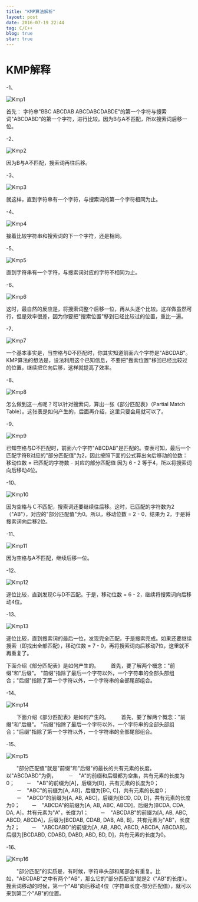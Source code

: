 ```yaml
---
title: "KMP算法解析"
layout: post
date: 2016-07-19 22:44
tag: C/C++
blog: true
star: true
---
```


# KMP解释
-1、

![Kmp1](../assets/images/blog/kmp/kmp1.png)

首先：
	字符串"BBC ABCDAB ABCDABCDABDE"的第一个字符与搜索词"ABCDABD"的第一个字符，进行比较。因为B与A不匹配，所以搜索词后移一位。

-2、

![Kmp2](../assets/images/blog/kmp/kmp2.png)

因为B与A不匹配，搜索词再往后移。

-3、

![Kmp3](../assets/images/blog/kmp/kmp3.png)

就这样，直到字符串有一个字符，与搜索词的第一个字符相同为止。

-4、

![Kmp4](../assets/images/blog/kmp/kmp4.png)

接着比较字符串和搜索词的下一个字符，还是相同。

-5、

![Kmp5](../assets/images/blog/kmp/kmp5.png)

直到字符串有一个字符，与搜索词对应的字符不相同为止。

-6、

![Kmp6](../assets/images/blog/kmp/kmp6.png)

这时，最自然的反应是，将搜索词整个后移一位，再从头逐个比较。这样做虽然可行，但是效率很差，因为你要把"搜索位置"移到已经比较过的位置，重比一遍。

-7、

![Kmp7](../assets/images/blog/kmp/kmp7.png)

一个基本事实是，当空格与D不匹配时，你其实知道前面六个字符是"ABCDAB"。KMP算法的想法是，设法利用这个已知信息，不要把"搜索位置"移回已经比较过的位置，继续把它向后移，这样就提高了效率。

-8、

![Kmp8](../assets/images/blog/kmp/kmp8.png)

怎么做到这一点呢？可以针对搜索词，算出一张《部分匹配表》（Partial Match Table）。这张表是如何产生的，后面再介绍，这里只要会用就可以了。

-9、

![Kmp9](../assets/images/blog/kmp/kmp9.png)

已知空格与D不匹配时，前面六个字符"ABCDAB"是匹配的。查表可知，最后一个匹配字符B对应的"部分匹配值"为2，因此按照下面的公式算出向后移动的位数：
移动位数 = 已匹配的字符数 - 对应的部分匹配值
因为 6 - 2 等于4，所以将搜索词向后移动4位。

-10、

![Kmp10](../assets/images/blog/kmp/kmp10.png)

因为空格与Ｃ不匹配，搜索词还要继续往后移。这时，已匹配的字符数为2（"AB"），对应的"部分匹配值"为0。所以，移动位数 = 2 - 0，结果为 2，于是将搜索词向后移2位。

-11、

![Kmp11](../assets/images/blog/kmp/kmp11.png)

因为空格与A不匹配，继续后移一位。

-12、

![Kmp12](../assets/images/blog/kmp/kmp12.png)

逐位比较，直到发现C与D不匹配。于是，移动位数 = 6 - 2，继续将搜索词向后移动4位。

-13、

![Kmp13](../assets/images/blog/kmp/kmp13.png)

逐位比较，直到搜索词的最后一位，发现完全匹配，于是搜索完成。如果还要继续搜索（即找出全部匹配），移动位数 = 7 - 0，再将搜索词向后移动7位，这里就不再重复了。

下面介绍《部分匹配表》是如何产生的。
　　首先，要了解两个概念："前缀"和"后缀"。 "前缀"指除了最后一个字符以外，一个字符串的全部头部组合；"后缀"指除了第一个字符以外，一个字符串的全部尾部组合。

-14、
	
![Kmp14](../assets/images/blog/kmp/kmp14.png)

　　下面介绍《部分匹配表》是如何产生的。
　　首先，要了解两个概念："前缀"和"后缀"。 "前缀"指除了最后一个字符以外，一个字符串的全部头部组合；"后缀"指除了第一个字符以外，一个字符串的全部尾部组合。

-15、

![Kmp15](../assets/images/blog/kmp/kmp15.png)

　　"部分匹配值"就是"前缀"和"后缀"的最长的共有元素的长度。以"ABCDABD"为例，
　　－　"A"的前缀和后缀都为空集，共有元素的长度为0；
　　－　"AB"的前缀为[A]，后缀为[B]，共有元素的长度为0；
　　－　"ABC"的前缀为[A, AB]，后缀为[BC, C]，共有元素的长度0；
　　－　"ABCD"的前缀为[A, AB, ABC]，后缀为[BCD, CD, D]，共有元素的长度为0；
　　－　"ABCDA"的前缀为[A, AB, ABC, ABCD]，后缀为[BCDA, CDA, DA, A]，共有元素为"A"，长度为1；
　　－　"ABCDAB"的前缀为[A, AB, ABC, ABCD, ABCDA]，后缀为[BCDAB, CDAB, DAB, AB, B]，共有元素为"AB"，长度为2；
　　－　"ABCDABD"的前缀为[A, AB, ABC, ABCD, ABCDA, ABCDAB]，后缀为[BCDABD, CDABD, DABD, ABD, BD, D]，共有元素的长度为0。

-16、

![Kmp16](../assets/images/blog/kmp/kmp16.png)

　　"部分匹配"的实质是，有时候，字符串头部和尾部会有重复。比如，"ABCDAB"之中有两个"AB"，那么它的"部分匹配值"就是2（"AB"的长度）。搜索词移动的时候，第一个"AB"向后移动4位（字符串长度-部分匹配值），就可以来到第二个"AB"的位置。

